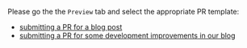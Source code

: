 Please go the the `Preview` tab and select the appropriate PR template:

* [submitting a PR for a blog post](?quick_pull=1&template=.github/PULL_REQUEST_TEMPLATE/BLOG_POST_PULL_REQUEST_TEMPLATE.md)
* [submitting a PR for some development improvements in our blog](?expand=1&template=DEVELOPMENT_PULL_REQUEST_TEMPLATE.md)
